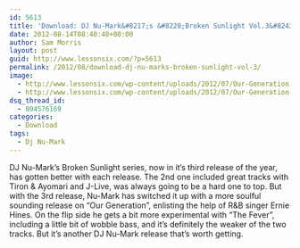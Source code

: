 ```yaml
---
id: 5613
title: 'Download: DJ Nu-Mark&#8217;s &#8220;Broken Sunlight Vol.3&#8243;'
date: 2012-08-14T08:40:48+00:00
author: Sam Morris
layout: post
guid: http://www.lessonsix.com/?p=5613
permalink: /2012/08/download-dj-nu-marks-broken-sunlight-vol-3/
image:
  - http://www.lessonsix.com/wp-content/uploads/2012/07/Our-Generation.jpeg
  - http://www.lessonsix.com/wp-content/uploads/2012/07/Our-Generation.jpeg
dsq_thread_id:
  - 804576169
categories:
  - Download
tags:
  - Dj Nu-Mark
---
```

DJ Nu-Mark&#8217;s Broken Sunlight series, now in it&#8217;s third release of the year, has gotten better with each release. The 2nd one included great tracks with Tiron & Ayomari and J-Live, was always going to be a hard one to top. But with the 3rd release, Nu-Mark has switched it up with a more soulful sounding release on &#8220;Our Generation&#8221;, enlisting the help of R&B singer Ernie Hines. On the flip side he gets a bit more experimental with &#8220;The Fever&#8221;, including a little bit of wobble bass, and it&#8217;s definitely the weaker of the two tracks. But it&#8217;s another DJ Nu-Mark release that&#8217;s worth getting.